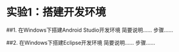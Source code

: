 # 实验1：搭建开发环境

##1. 在Windows下搭建Android Studio开发环境
简要说明……
步骤……

##2. 在Windows下搭建Eclipse开发环境
简要说明……
步骤……
